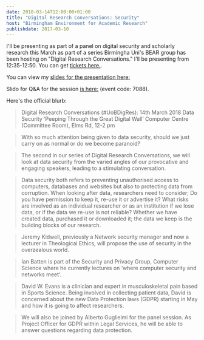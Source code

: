 ```yaml
---
date: 2018-03-14T12:00:00+01:00
title: "Digital Research Conversations: Security"
host: "Birmingham Environment for Academic Research"
publishdate: 2017-03-10
---
```


I'll be presenting as part of a panel on digital security and scholarly research this March as part of a series Birmingha Uni's BEAR group has been hosting on "Digital Research Conversations." I'll be presenting from 12:35-12:50. You can get [tickets here.](https://www.eventbrite.com/e/digital-research-conversations-data-security-peeping-through-the-great-digital-wall-tickets-42452940889).

You can view my [slides for the presentation here:](https://jeremykidwell.info/files/presentations/presentation_201803_data_security.html)

<!--more-->

Slido for Q&A for the session [is here:](https://app.sli.do/event/qxi2apio) (event code: 7088).

Here's the official blurb:

>Digital Research Conversations (#UoBDigRes): 14th March 2018
Data Security ‘Peeping Through the Great Digital Wall’
Computer Centre (Committee Room), Elms Rd, 12-2 pm

>With so much attention being given to data security, should we just carry on as normal or do we become paranoid?

>The second in our series of Digital Research Conversations, we will look at data security from the varied angles of our provocative and engaging speakers, leading to a stimulating conversation. 

>Data security both refers to preventing unauthorised access to computers, databases and websites but also to protecting data from corruption. When looking after data, researchers need to consider; Do you have permission to keep it, re-use it or advertise it? What risks are involved as an individual researcher or as an institution if we lose data, or if the data we re-use is not reliable? Whether we have created data, purchased it or downloaded it; the data we keep is the building blocks of our research.

>Jeremy Kidwell, previously a Network security manager and now a lecturer in Theological Ethics, will propose the use of security in the overzealous world.

>Ian Batten is part of the Security and Privacy Group, Computer Science where he currently lectures on ‘where computer security and networks meet’.

>David W. Evans is a clinician and expert in musculoskeletal pain based in Sports Science. Being involved in collecting patient data, David is concerned about the new Data Protection laws (GDPR) starting in May and how it is going to affect researchers. 

>We will also be joined by Alberto Guglielmi for the panel session. As Project Officer for GDPR within Legal Services, he will be able to answer questions regarding data protection.